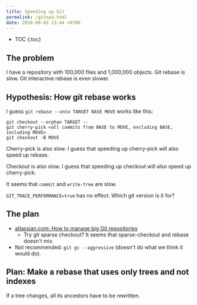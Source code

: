 ```yaml
---
title: Speeding up Git
permalink: /gitspd.html
date: 2018-09-05 23:44 +0700
---
```


- TOC
{:toc}

## The problem

I have a repository with 100,000 files and 1,000,000 objects.
Git rebase is slow.
Git interactive rebase is even slower.

## Hypothesis: How git rebase works

I guess `git rebase --onto TARGET BASE MOVE` works like this:

```
git checkout --orphan TARGET --
git cherry-pick <all commits from BASE to MOVE, excluding BASE, including MOVE>
git checkout -B MOVE
```

Cherry-pick is also slow.
I guess that speeding up cherry-pick will also speed up rebase.

Checkout is also slow.
I guess that speeding up checkout will also speed up cherry-pick.

It seems that `commit` and `write-tree` are slow.

`GIT_TRACE_PERFORMANCE=true` has no effect.
Which git version is it for?

## The plan

- [atlassian.com: How to manage big Git repositories](https://www.atlassian.com/blog/git/handle-big-repositories-git)
    - Try git sparse checkout?
    It seems that sparse-checkout and rebase doesn't mix.
- Not recommended: `git gc --aggressive` (doesn't do what we think it would do).

## Plan: Make a rebase that uses only trees and not indexes

If a tree changes, all its ancestors have to be rewritten.
